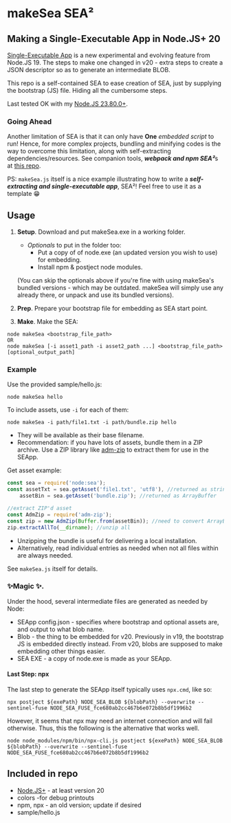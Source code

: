 # makeSea SEA²
## Making a Single-Executable App in Node.JS+ 20

[Single-Executable App](https://nodejs.org/api/all.html#all_single-executable-applications_single-executable-applications) is a new experimental and evolving feature from Node.JS 19. The steps to make one changed in v20 - extra steps to create a JSON descriptor so as to generate an intermediate BLOB.

This repo is a self-contained SEA to ease creation of SEA, just by supplying the bootstrap (JS) file. Hiding all the cumbersome steps.

Last tested OK with my [Node.JS 23.80.0+](https://github.com/sdneon/node/releases/tag/v23.8.0%2B).

### Going Ahead
Another limitation of SEA is that it can only have **One** *embedded script* to run! Hence, for more complex projects, bundling and minifying codes is the way to overcome this limitation, along with self-extracting dependencies/resources.
See companion tools, ***webpack and npm SEA²***s at [this repo](https://github.com/sdneon/webpack-sea).

PS: `makeSea.js` itself is a nice example illustrating how to write a ***self-extracting and single-executable app***, SEA²! Feel free to use it as a template 😁

## Usage

1. **Setup**. Download and put makeSea.exe in a working folder.
   * *Optionals* to put in the folder too:
      * Put a copy of of node.exe (an updated version you wish to use) for embedding.
      * Install npm & postject node modules.

    (You can skip the optionals above if you're fine with using makeSea's bundled versions - which may be outdated. makeSea will simply use any already there, or unpack and use its bundled versions).
2. **Prep**. Prepare your bootstrap file for embedding as SEA start point.
3. **Make**. Make the SEA:
```
node makeSea <bootstrap_file_path>
OR
node makeSea [-i asset1_path -i asset2_path ...] <bootstrap_file_path> [optional_output_path]
```
### Example
Use the provided sample/hello.js:
```
node makeSea hello
```
To include assets, use `-i` for each of them:

   ```
   node makeSea -i path/file1.txt -i path/bundle.zip hello
   ```

   * They will be available as their base filename.
   * Recommendation:  if you have lots of assets, bundle them in a ZIP archive. Use a ZIP library like [adm-zip](https://github.com/cthackers/adm-zip) to extract them for use in the SEApp. 

Get asset example:
```js
const sea = require('node:sea');
const assetTxt = sea.getAsset('file1.txt', 'utf8'), //returned as string
    assetBin = sea.getAsset('bundle.zip'); //returned as ArrayBuffer

//extract ZIP'd asset
const AdmZip = require('adm-zip');
const zip = new AdmZip(Buffer.from(assetBin)); //need to convert ArrayBuffer to Node.JS' Buffer
zip.extractAllTo(__dirname); //unzip all
```
   * Unzipping the bundle is useful for delivering a local installation.
   * Alternatively, read individual entries as needed when not all files within are always needed.

See `makeSea.js` itself for details.

### ✨Magic ✨.
Under the hood, several intermediate files are generated as needed by Node:
* SEApp config.json - specifies where bootstrap and optional assets are, and output to what blob name.
* Blob - the thing to be embedded for v20. Previously in v19, the bootstrap JS is embedded directly instead. From v20, blobs are supposed to make embedding other things easier.
* SEA EXE - a copy of node.exe is made as your SEApp.

#### Last Step: npx

The last step to generate the SEApp itself typically uses `npx.cmd`, like so:
```
npx postject ${exePath} NODE_SEA_BLOB ${blobPath} --overwrite --sentinel-fuse NODE_SEA_FUSE_fce680ab2cc467b6e072b8b5df1996b2
```
However, it seems that npx may need an internet connection and will fail otherwise.
Thus, this the following is the alternative that works well.
```
node node_modules/npm/bin/npx-cli.js postject ${exePath} NODE_SEA_BLOB ${blobPath} --overwrite --sentinel-fuse NODE_SEA_FUSE_fce680ab2cc467b6e072b8b5df1996b2
```


## Included in repo
* [Node.JS+](https://github.com/sdneon/node) - at least version 20
* colors -for debug printouts
* npm, npx - an old version; update if desired
* sample/hello.js